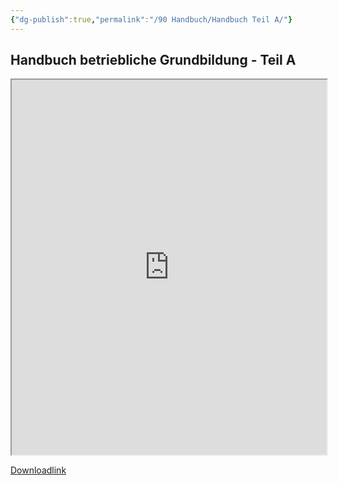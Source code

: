 ```yaml
---
{"dg-publish":true,"permalink":"/90 Handbuch/Handbuch Teil A/"}
---
```


## Handbuch betriebliche Grundbildung - Teil A
<iframe src="https://docs.google.com/viewer?url=https://raw.githubusercontent.com/bbk-bbw/unterlagen/main/pdf/handbuch-betriebliche-grundbildung-teil-A.pdf&embedded=true" width="100%" height="600px"></iframe>

[Downloadlink](https://www.berufsbildung.ch/de/dokumente/handbuch-betriebliche-grundbildung)
